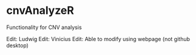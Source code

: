 # cnvAnalyzeR
Functionality for CNV analysis

Edit: Ludwig
Edit: Vinicius
Edit: Able to modify using webpage (not github desktop)
